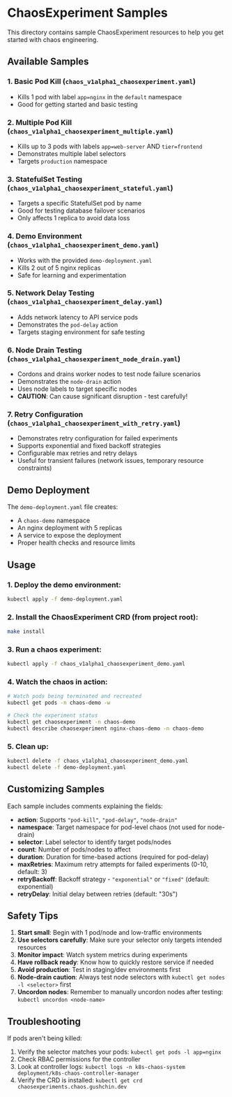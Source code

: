 # ChaosExperiment Samples

This directory contains sample ChaosExperiment resources to help you get started with chaos engineering.

## Available Samples

### 1. Basic Pod Kill (`chaos_v1alpha1_chaosexperiment.yaml`)
- Kills 1 pod with label `app=nginx` in the `default` namespace
- Good for getting started and basic testing

### 2. Multiple Pod Kill (`chaos_v1alpha1_chaosexperiment_multiple.yaml`)
- Kills up to 3 pods with labels `app=web-server` AND `tier=frontend`
- Demonstrates multiple label selectors
- Targets `production` namespace

### 3. StatefulSet Testing (`chaos_v1alpha1_chaosexperiment_stateful.yaml`)
- Targets a specific StatefulSet pod by name
- Good for testing database failover scenarios
- Only affects 1 replica to avoid data loss

### 4. Demo Environment (`chaos_v1alpha1_chaosexperiment_demo.yaml`)
- Works with the provided `demo-deployment.yaml`
- Kills 2 out of 5 nginx replicas
- Safe for learning and experimentation

### 5. Network Delay Testing (`chaos_v1alpha1_chaosexperiment_delay.yaml`)
- Adds network latency to API service pods
- Demonstrates the `pod-delay` action
- Targets staging environment for safe testing

### 6. Node Drain Testing (`chaos_v1alpha1_chaosexperiment_node_drain.yaml`)
- Cordons and drains worker nodes to test node failure scenarios
- Demonstrates the `node-drain` action
- Uses node labels to target specific nodes
- **CAUTION**: Can cause significant disruption - test carefully!

### 7. Retry Configuration (`chaos_v1alpha1_chaosexperiment_with_retry.yaml`)
- Demonstrates retry configuration for failed experiments
- Supports exponential and fixed backoff strategies
- Configurable max retries and retry delays
- Useful for transient failures (network issues, temporary resource constraints)

## Demo Deployment

The `demo-deployment.yaml` file creates:
- A `chaos-demo` namespace
- An nginx deployment with 5 replicas
- A service to expose the deployment
- Proper health checks and resource limits

## Usage

### 1. Deploy the demo environment:
```bash
kubectl apply -f demo-deployment.yaml
```

### 2. Install the ChaosExperiment CRD (from project root):
```bash
make install
```

### 3. Run a chaos experiment:
```bash
kubectl apply -f chaos_v1alpha1_chaosexperiment_demo.yaml
```

### 4. Watch the chaos in action:
```bash
# Watch pods being terminated and recreated
kubectl get pods -n chaos-demo -w

# Check the experiment status
kubectl get chaosexperiment -n chaos-demo
kubectl describe chaosexperiment nginx-chaos-demo -n chaos-demo
```

### 5. Clean up:
```bash
kubectl delete -f chaos_v1alpha1_chaosexperiment_demo.yaml
kubectl delete -f demo-deployment.yaml
```

## Customizing Samples

Each sample includes comments explaining the fields:

- **action**: Supports `"pod-kill"`, `"pod-delay"`, `"node-drain"`
- **namespace**: Target namespace for pod-level chaos (not used for node-drain)
- **selector**: Label selector to identify target pods/nodes
- **count**: Number of pods/nodes to affect
- **duration**: Duration for time-based actions (required for pod-delay)
- **maxRetries**: Maximum retry attempts for failed experiments (0-10, default: 3)
- **retryBackoff**: Backoff strategy - `"exponential"` or `"fixed"` (default: exponential)
- **retryDelay**: Initial delay between retries (default: "30s")

## Safety Tips

1. **Start small**: Begin with 1 pod/node and low-traffic environments
2. **Use selectors carefully**: Make sure your selector only targets intended resources
3. **Monitor impact**: Watch system metrics during experiments
4. **Have rollback ready**: Know how to quickly restore service if needed
5. **Avoid production**: Test in staging/dev environments first
6. **Node-drain caution**: Always test node selectors with `kubectl get nodes -l <selector>` first
7. **Uncordon nodes**: Remember to manually uncordon nodes after testing: `kubectl uncordon <node-name>`

## Troubleshooting

If pods aren't being killed:
1. Verify the selector matches your pods: `kubectl get pods -l app=nginx`
2. Check RBAC permissions for the controller
3. Look at controller logs: `kubectl logs -n k8s-chaos-system deployment/k8s-chaos-controller-manager`
4. Verify the CRD is installed: `kubectl get crd chaosexperiments.chaos.gushchin.dev`